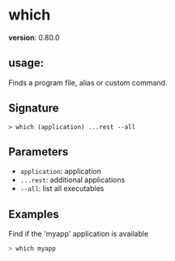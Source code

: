 # which

**version**: 0.80.0

## **usage**:

Finds a program file, alias or custom command.

## Signature

`> which (application) ...rest --all`

## Parameters

- `application`: application
- `...rest`: additional applications
- `--all`: list all executables

## Examples

Find if the 'myapp' application is available

```bash
> which myapp
```
